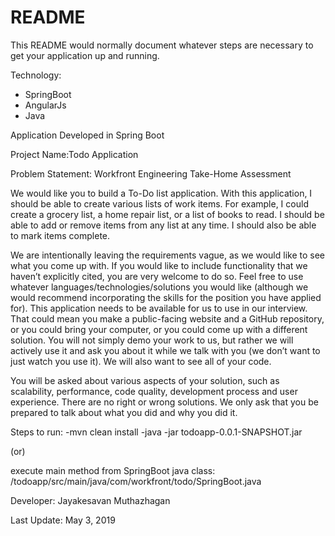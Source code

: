 # README #

This README would normally document whatever steps are necessary to get your application up and running.


Technology:
- SpringBoot
- AngularJs
- Java

Application Developed in Spring Boot

Project Name:Todo Application

Problem Statement:
Workfront Engineering Take-Home Assessment

We would like you to build a To-Do list application. With this application, I should be able to create various lists of work items. For example, I could create a grocery list, a home repair list, or a list of books to read. I should be able to add or remove items from any list at any time. I should also be able to mark items complete.

We are intentionally leaving the requirements vague, as we would like to see what you come up with. If you would like to include functionality that we haven’t explicitly cited, you are very welcome to do so. Feel free to use whatever languages/technologies/solutions you would like (although we would recommend incorporating the skills for the position you have applied for). This application needs to be available for us to use in our interview. That could mean you make a public-facing website and a GitHub repository, or you could bring your computer, or you could come up with a different solution. You will not simply demo your work to us, but rather we will actively use it and ask you about it while we talk with you (we don’t want to just watch you use it). We will also want to see all of your code.

You will be asked about various aspects of your solution, such as scalability, performance, code quality, development process and user experience. There are no right or wrong solutions. We only ask that you be prepared to talk about what you did and why you did it.





Steps to run:
-mvn clean install
-java -jar todoapp-0.0.1-SNAPSHOT.jar

(or)

execute main method from SpringBoot java class:
/todoapp/src/main/java/com/workfront/todo/SpringBoot.java


Developer:
Jayakesavan Muthazhagan


Last Update:
May 3, 2019